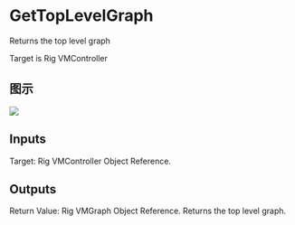 # GetTopLevelGraph

Returns the top level graph

Target is Rig VMController

## 图示

![]($-20221218-20424226.png)

## Inputs

Target: Rig VMController Object Reference.  

## Outputs

Return Value: Rig VMGraph Object Reference. Returns the top level graph.

